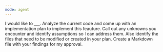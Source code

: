 ```yaml
---
mode: agent
---
```

I would like to ___. Analyze the current code and come up with an implementation plan to implement this feauture. Call out any unknowns you encounter and identify assumptions so I can address them. Also identify the files that need to be modified or created in your plan. Create a Markdown file with your findings for my approval.